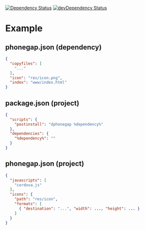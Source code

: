 [![Dependency Status](https://david-dm.org/dnode/dphonegap.svg)](https://david-dm.org/dnode/dphonegap)
[![devDependency Status](https://david-dm.org/dnode/dphonegap/dev-status.svg)](https://david-dm.org/dnode/dphonegap#info=devDependencies)

# Example
## phonegap.json (dependency)
```json
{
  "copyfiles": [
    "..."
  ],
  "icon": "res/icon.png",
  "index": "www/index.html"
}
```
## package.json (project)
```json
{
  "scripts": {
    "postinstall": "dphonegap %dependency%"
  },
  "dependencies": {
    "%dependency%": ""
  }
}
```
## phonegap.json (project)
```json
{
  "javascripts": [
    "cordova.js"
  ],
  "icons": {
    "path": "res/icon",
    "formats": [
      { "destination": "...", "width": ..., "height": ... }
    ]
  }
}
```
